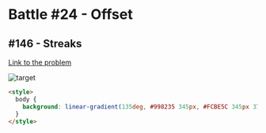 # Battle #24 - Offset

## #146 - Streaks

[Link to the problem](https://cssbattle.dev/play/146)

![target](https://cssbattle.dev/targets/146.png)

```html
<style>
  body {
    background: linear-gradient(135deg, #998235 345px, #FCBE5C 345px 370px, #0B2429 370px 395px, #998235 395px 420px, #FCBE5C 420px 445px, #0B2429 445px 470px, #998235 470px);
  }
</style>
```

